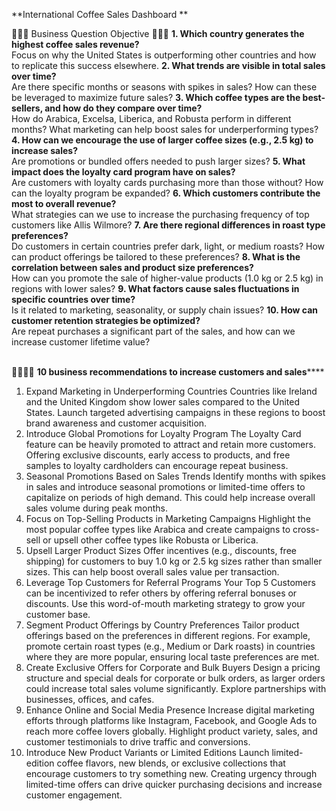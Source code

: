 **International Coffee Sales Dashboard **

🤷🏻‍♀️ Business Question Objective 🤷🏻‍♀️
**1. Which country generates the highest coffee sales revenue?**<br>
Focus on why the United States is outperforming other countries and how to replicate this success elsewhere.
**2. What trends are visible in total sales over time?**<br>
Are there specific months or seasons with spikes in sales? How can these be leveraged to maximize future sales?
**3. Which coffee types are the best-sellers, and how do they compare over time?**<br>
How do Arabica, Excelsa, Liberica, and Robusta perform in different months? What marketing can help boost sales for underperforming types?
**4. How can we encourage the use of larger coffee sizes (e.g., 2.5 kg) to increase sales?**<br>
Are promotions or bundled offers needed to push larger sizes?
**5. What impact does the loyalty card program have on sales?**<br>
Are customers with loyalty cards purchasing more than those without? How can the loyalty program be expanded?
**6. Which customers contribute the most to overall revenue?**<br>
What strategies can we use to increase the purchasing frequency of top customers like Allis Wilmore?
**7. Are there regional differences in roast type preferences?**<br>
Do customers in certain countries prefer dark, light, or medium roasts? How can product offerings be tailored to these preferences?
**8. What is the correlation between sales and product size preferences?**<br>
How can you promote the sale of higher-value products (1.0 kg or 2.5 kg) in regions with lower sales?
**9. What factors cause sales fluctuations in specific countries over time?**<br>
Is it related to marketing, seasonality, or supply chain issues?
**10. How can customer retention strategies be optimized?**<br>
Are repeat purchases a significant part of the sales, and how can we increase customer lifetime value?<br><br>

🚀🚀🚀🚀
**10 business recommendations to increase customers and sales******

1. Expand Marketing in Underperforming Countries
Countries like Ireland and the United Kingdom show lower sales compared to the United States. Launch targeted advertising campaigns in these regions to boost brand awareness and customer acquisition.
2. Introduce Global Promotions for Loyalty Program
The Loyalty Card feature can be heavily promoted to attract and retain more customers. Offering exclusive discounts, early access to products, and free samples to loyalty cardholders can encourage repeat business.
3. Seasonal Promotions Based on Sales Trends
Identify months with spikes in sales and introduce seasonal promotions or limited-time offers to capitalize on periods of high demand. This could help increase overall sales volume during peak months.
4. Focus on Top-Selling Products in Marketing Campaigns
Highlight the most popular coffee types like Arabica and create campaigns to cross-sell or upsell other coffee types like Robusta or Liberica.
5. Upsell Larger Product Sizes
Offer incentives (e.g., discounts, free shipping) for customers to buy 1.0 kg or 2.5 kg sizes rather than smaller sizes. This can help boost overall sales value per transaction.
6. Leverage Top Customers for Referral Programs
Your Top 5 Customers can be incentivized to refer others by offering referral bonuses or discounts. Use this word-of-mouth marketing strategy to grow your customer base.
7. Segment Product Offerings by Country Preferences
Tailor product offerings based on the preferences in different regions. For example, promote certain roast types (e.g., Medium or Dark roasts) in countries where they are more popular, ensuring local taste preferences are met.
8. Create Exclusive Offers for Corporate and Bulk Buyers
Design a pricing structure and special deals for corporate or bulk orders, as larger orders could increase total sales volume significantly. Explore partnerships with businesses, offices, and cafes.
9. Enhance Online and Social Media Presence
Increase digital marketing efforts through platforms like Instagram, Facebook, and Google Ads to reach more coffee lovers globally. Highlight product variety, sales, and customer testimonials to drive traffic and conversions.
10. Introduce New Product Variants or Limited Editions
Launch limited-edition coffee flavors, new blends, or exclusive collections that encourage customers to try something new. Creating urgency through limited-time offers can drive quicker purchasing decisions and increase customer engagement.
